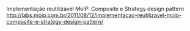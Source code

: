 Implementação reutilizável MoIP: Composite e Strategy design pattern
http://labs.moip.com.br/2011/08/12/implementacao-reutilizavel-moip-composite-e-strategy-design-pattern/
